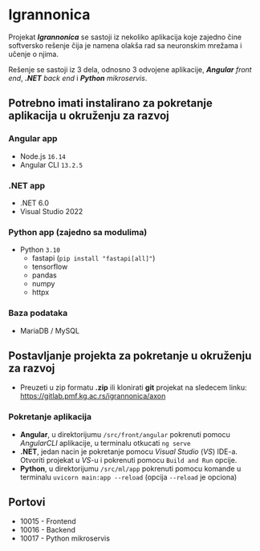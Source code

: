 # Igrannonica  

Projekat _**Igrannonica**_ se sastoji iz nekoliko aplikacija koje zajedno čine softversko rešenje čija je namena olakša rad sa neuronskim mrežama i učenje o njima.

Rešenje se sastoji iz 3 dela, odnosno 3 odvojene aplikacije, _**Angular** front end_, _**.NET** back end_ i _**Python** mikroservis_.


## Potrebno imati instalirano za pokretanje aplikacija u okruženju za razvoj

### Angular app

- Node.js `16.14`
- Angular CLI `13.2.5`

### .NET app

- .NET 6.0
- Visual Studio 2022

### Python app (zajedno sa modulima)

- Python `3.10`
    - fastapi (`pip install "fastapi[all]"`)
    - tensorflow
    - pandas
    - numpy
    - httpx

### Baza podataka

- MariaDB / MySQL


## Postavljanje projekta za pokretanje u okruženju za razvoj

- Preuzeti u zip formatu **.zip** ili klonirati **git** projekat na sledecem linku: https://gitlab.pmf.kg.ac.rs/igrannonica/axon

### Pokretanje aplikacija

- **Angular**, u direktorijumu `/src/front/angular` pokrenuti pomocu _AngularCLI_ aplikacije, u terminalu otkucati `ng serve`
- **.NET**, jedan nacin je pokretanje pomocu _Visual Studio_ (_VS_) IDE-a. Otvoriti projekat u _VS_-u i pokrenuti pomocu `Build and Run` opcije.
- **Python**, u direktorijumu `/src/ml/app` pokrenuti pomocu komande u terminalu `uvicorn main:app --reload` (opcija `--reload` je opciona)



## Portovi
- 10015 - Frontend
- 10016 - Backend
- 10017 - Python mikroservis